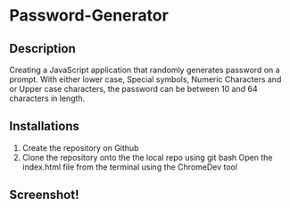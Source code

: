# Password-Generator

## Description
Creating a JavaScript application that randomly generates password on a prompt. With either lower case, Special symbols, Numeric Characters and or Upper case characters, the password can be between 10 and 64 characters in length.

## Installations
1. Create the repository on Github
2. Clone the repository onto the the local repo using git bash
Open the index.html file from the terminal using the ChromeDev tool

## Screenshot!
